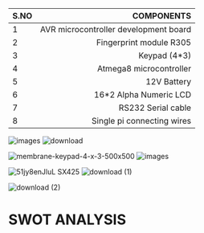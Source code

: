 |S.NO|  COMPONENTS     |
|:----| --------------:|
|1|AVR microcontroller development board|
|2|Fingerprint module R305|
|3|Keypad (4*3)|
|4|Atmega8 microcontroller|
|5|12V Battery|
|6|16*2 Alpha Numeric LCD|
|7|RS232 Serial cable|
|8|Single pi connecting wires|

![images](https://user-images.githubusercontent.com/70833253/155767651-30cc2a5d-5bbb-4365-b35c-07bcb68abe38.jpg)                                                                                                                ![download](https://user-images.githubusercontent.com/70833253/155766054-110c3481-2635-4178-8d2b-b4c82ab7b553.jpg)

![membrane-keypad-4-x-3-500x500](https://user-images.githubusercontent.com/70833253/155766231-626d346b-46d9-4019-b766-eb1d46ca10e1.jpg)                                                                            ![images](https://user-images.githubusercontent.com/70833253/155765639-c420cbb3-00eb-444c-923a-1bed71c3bbdc.png)


![51jy8enJluL _SX425_](https://user-images.githubusercontent.com/70833253/155767325-1c2408c8-a07e-4a22-976b-623b472fe4b2.jpg)                                                                                ![download (1)](https://user-images.githubusercontent.com/70833253/155766719-5194c684-0974-4231-ab66-ce9ffe84daea.jpg)


![download (2)](https://user-images.githubusercontent.com/70833253/155767486-c8d0540f-d98e-4e88-b995-575e469e13f4.jpg)


# SWOT ANALYSIS
